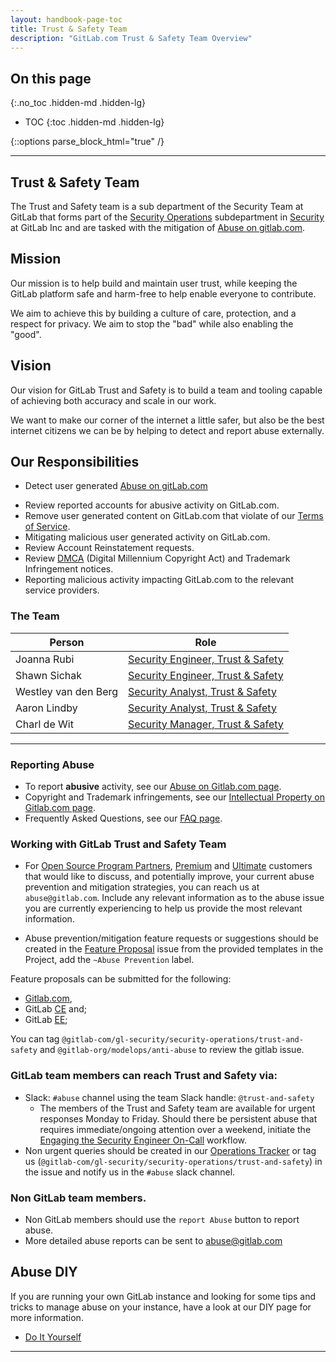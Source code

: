 ```yaml
---
layout: handbook-page-toc
title: Trust & Safety Team 
description: "GitLab.com Trust & Safety Team Overview" 
---
```


<link rel="stylesheet" type="text/css" href="/stylesheets/biztech.css" />

## On this page
{:.no_toc .hidden-md .hidden-lg}

- TOC
{:toc .hidden-md .hidden-lg}

{::options parse_block_html="true" /}

----
## Trust & Safety Team

The Trust and Safety team is a sub department of the Security Team at GitLab that forms part of the [Security Operations](/handbook/engineering/security/security-operations/) subdepartment in [Security](/handbook/engineering/security/#) at GitLab Inc and are tasked with the mitigation of [Abuse on gitlab.com](/handbook/engineering/security/security-operations/trustandsafety/abuse-on-gitlab-com.html).

## Mission

Our mission is to help build and maintain user trust, while keeping the GitLab platform safe and harm-free to help enable everyone to contribute.

We aim to achieve this by building a culture of care, protection, and a respect for privacy. We aim to stop the "bad" while also enabling the "good".

## Vision

Our vision for GitLab Trust and Safety is to build a team and tooling capable of achieving both accuracy and scale in our work. 

We want to make our corner of the internet a little safer, but also be the best internet citizens we can be by helping to detect and report abuse externally.

## Our Responsibilities
  * Detect user generated [Abuse on gitLab.com](/handbook/engineering/security/security-operations/trustandsafety/abuse-on-gitlab-com.html)
  - Review reported accounts for abusive activity on GitLab.com.
  - Remove user generated content on GitLab.com that violate of our [Terms of Service](https://about.gitlab.com/terms/).
  - Mitigating malicious user generated activity on GitLab.com.
  - Review Account Reinstatement requests.
  - Review [DMCA](/handbook/dmca/) (Digital Millennium Copyright Act) and Trademark Infringement notices.
 - Reporting malicious activity impacting GitLab.com to the relevant service providers.


### <i class="fas fa-users" id="biz-tech-icons"></i> The Team 
<table>
<thead>
<tr>
<th>Person</th>
<th>Role</th>
</tr>
</thead>
<tbody>
<tr>
<td>Joanna Rubi</td>
<td><a href="/job-families/engineering/trust-and-safety">Security Engineer, Trust & Safety</a></td>
</tr>
<tr>
<td>Shawn Sichak</td>
<td><a href="/job-families/engineering/trust-and-safety">Security Engineer, Trust & Safety</a></td>
</tr>
<tr>
<td>Westley van den Berg</td>
<td><a href="/job-families/engineering/trust-and-safety">Security Analyst, Trust & Safety</a></td>
</tr>
<tr>
<td>Aaron Lindby</td>
<td><a href="/job-families/engineering/trust-and-safety">Security Analyst, Trust & Safety</a></td>
</tr>
<tr>
<td>Charl de Wit</td>
<td><a href="/job-families/engineering/trust-and-safety">Security Manager, Trust & Safety</a></td>
</tr>
</tbody>
</table>

---
### Reporting Abuse

* To report **abusive** activity, see our [Abuse on Gitlab.com page](/handbook/engineering/security/security-operations/trustandsafety/abuse-on-gitlab-com.html).
* Copyright and Trademark infringements, see our [Intellectual Property on Gitlab.com page](/handbook/engineering/security/security-operations/trustandsafety/intellectual-property-on-gitlab-com.html).
* Frequently Asked Questions, see our [FAQ page](/handbook/engineering/security/security-operations/trustandsafety/FAQ.html).

### Working with GitLab Trust and Safety Team 
* For [Open Source Program Partners](https://about.gitlab.com/solutions/open-source/partners/), [Premium](https://about.gitlab.com/pricing/premium/) and [Ultimate](https://about.gitlab.com/pricing/ultimate/) customers that would like to discuss, and potentially improve, your current abuse prevention and mitigation strategies, you can reach us at `abuse@gitlab.com`. Include any relevant information as to the abuse issue you are currently experiencing to help us provide the most relevant information.

- Abuse prevention/mitigation feature requests or suggestions should be created in the [Feature Proposal](https://gitlab.com/gitlab-org/gitlab/-/issues/new?issue%5Bmilestone_id%5D=) issue from the provided templates in the Project, add the `~Abuse Prevention` label. 

Feature proposals can be submitted for the following:

- [Gitlab.com](https://gitlab.com/gitlab-com),
- GitLab [CE](https://about.gitlab.com/install/?version=ce) and;
- GitLab [EE](https://about.gitlab.com/install/);

You can tag `@gitlab-com/gl-security/security-operations/trust-and-safety` and `@gitlab-org/modelops/anti-abuse` to review the gitlab issue. 

### GitLab team members can reach Trust and Safety via: 

* Slack: `#abuse` channel using the team Slack handle: `@trust-and-safety`
  - The members of the Trust and Safety team are available for urgent responses Monday to Friday. Should there be persistent abuse that requires immediate/ongoing attention over a weekend, initiate the [Engaging the Security Engineer On-Call](/handbook/engineering/security/security-operations/sirt/engaging-security-on-call.html) workflow. 
* Non urgent queries should be created in our [Operations Tracker](https://gitlab.com/gitlab-com/gl-security/security-operations/trust-and-safety/operations) or tag us (`@gitlab-com/gl-security/security-operations/trust-and-safety`) in the issue and notify us in the `#abuse` slack channel.

### Non GitLab team members.

* Non GitLab members should use the `report Abuse` button to report abuse.
* More detailed abuse reports can be sent to abuse@gitlab.com 

## <i class="fas fa-book" id="biz-tech-icons"></i> Abuse DIY

If you are running your own GitLab instance and looking for some tips and tricks to manage abuse on your instance, have a look at our DIY page for more information. 

* [Do It Yourself](/handbook/engineering/security/security-operations/trustandsafety/diy.html)

---

